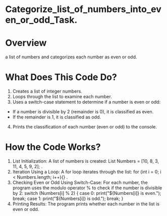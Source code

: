 # Categorize_list_of_numbers_into_even_or_odd_Task.

# Overview
  a list of numbers and categorizes each number as even or odd.
  
# What Does This Code Do?
1. Creates a list of integer numbers.
2. Loops through the list to examine each number.
3. Uses a switch-case statement to determine if a number is even or odd:
  - If a number is divisible by 2 (remainder is 0), it is classified as even.
  - If the remainder is 1, it is classified as odd.
4. Prints the classification of each number (even or odd) to the console.

# How the Code Works?
1. List Initialization: A list of numbers is created: List<int> Numbers = [10, 8, 3, 11, 4, 5, 9, 2]; .
2. Iteration Using a Loop: A for loop iterates through the list: for (int i = 0; i < Numbers.length; i++){} .
3. Checking Even or Odd Using Switch-Case: For each number, the program uses the modulo operator % to check if the number is divisible by 2:
        switch (Numbers[i] % 2) {
          case 0:
            print("${Numbers[i]} is even.");
            break;
          case 1:
            print("${Numbers[i]} is odd.");
            break;
        }
4. Printing Results: The program prints whether each number in the list is even or odd.
